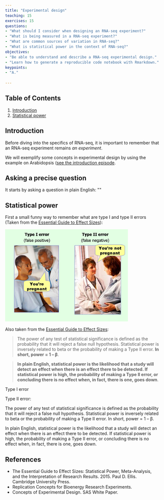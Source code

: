 ```yaml
---
title: "Experimental design"
teaching: 15
exercises: 15
questions:
- "What should I consider when designing an RNA-seq experiment?"
- "What is being measured in a RNA-seq experiment?"
- "What are common sources of variation in RNA-seq?"
- "What is statistical power in the context of RNA-seq?"
objectives:
- "Be able to understand and describe a RNA-seq experimental design."
- "Learn how to generate a reproducible code notebook with Rmarkdown."
keypoints:
- "A."

---
```


## Table of Contents
1. [Introduction](#introduction)
2. [Statistical power](#statistical-power)


## Introduction

Before diving into the specifics of RNA-seq, it is important to remember that an RNA-seq experiment remains _an experiment_.  


We will exemplify some concepts in experimental design by using the example on Arabidopsis ([see the introduction episode](http://0.0.0.0:4000/01-introduction/index.html).

## Asking a precise question

It starts by asking a question in plain English: ""

## Statistical power

First a small funny way to remember what are type I and type II errors (Taken from the [Essential Guide to Effect Sizes](#references)):

<img src="../img/type-i-and-type-ii-errors.jpg" width="400px" alt="type-i-and-type-ii-errors">

Also taken from the [Essential Guide to Effect Sizes](#references): 
> The power of any test of statistical significance is defined as the probability that it will reject a false null hypothesis. Statistical power is inversely related to beta or the probability of making a Type II error. 
__In short, power = 1 – β__.   
  
> __In plain English, statistical power is the likelihood that a study will detect an effect when there is an effect there to be detected. If statistical power is high, the probability of making a Type II error, or concluding there is no effect when, in fact, there is one, goes down__.


Type I error

Type II error: 

The power of any test of statistical significance is defined as the probability that it will reject a false null hypothesis. Statistical power is inversely related to beta or the probability of making a Type II error. In short, power = 1 – β.

In plain English, statistical power is the likelihood that a study will detect an effect when there is an effect there to be detected. If statistical power is high, the probability of making a Type II error, or concluding there is no effect when, in fact, there is one, goes down.

## References
- The Essential Guide to Effect Sizes: Statistical Power, Meta-Analysis, and the Interpretation of Research Results. 2015. Paul D. Ellis. Cambridge University Press.  
- Replication Concepts for Bioenergy Research Experiments. 
- Concepts of Experimental Design. SAS White Paper. 